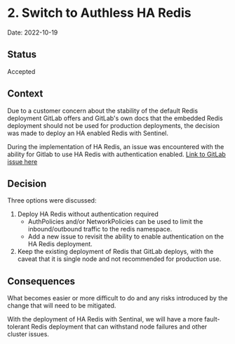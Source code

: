 # 2. Switch to Authless HA Redis

Date: 2022-10-19

## Status

Accepted

## Context

Due to a customer concern about the stability of the default Redis deployment GitLab offers and GitLab's own docs that the embedded Redis deployment should not be used for production deployments, the decision was made to deploy an HA enabled Redis with Sentinel.

During the implementation of HA Redis, an issue was encountered with the ability for Gitlab to use HA Redis with authentication enabled. [Link to GitLab issue here](https://gitlab.com/gitlab-org/charts/gitlab/-/issues/2902)

## Decision

Three options were discussed:

1. Deploy HA Redis without authentication required
   - AuthPolicies and/or NetworkPolicies can be used to limit the inbound/outbound traffic to the redis namespace.
   - Add a new issue to revisit the ability to enable authentication on the HA Redis deployment.
2. Keep the existing deployment of Redis that GitLab deploys, with the caveat that it is single node and not recommended for production use.

## Consequences

What becomes easier or more difficult to do and any risks introduced by the change that will need to be mitigated.

With the deployment of HA Redis with Sentinal, we will have a more fault-tolerant Redis deployment that can withstand node failures and other cluster issues.
